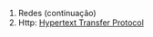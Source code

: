 1. Redes (continuação)
2. Http: [Hypertext Transfer Protocol](https://en.wikipedia.org/wiki/Hypertext_Transfer_Protocol)